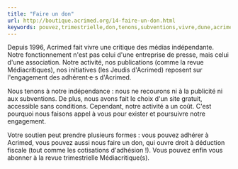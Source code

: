 ```yaml
---
title: "Faire un don"
url: http://boutique.acrimed.org/14-faire-un-don.html
keywords: pouvez,trimestrielle,don,tenons,subventions,vivre,dune,acrimed,revue,faire,médiacritiques,activité
---
```

Depuis 1996, Acrimed fait vivre une critique des médias indépendante. Notre fonctionnement n'est pas celui d'une entreprise de presse, mais celui d'une association. Notre activité, nos publications (comme la revue Médiacritiques), nos initiatives (les Jeudis d'Acrimed) reposent sur l'engagement des adhérent·e·s d'Acrimed.

Nous tenons à notre indépendance : nous ne recourons ni à la publicité ni aux subventions. De plus, nous avons fait le choix d'un site gratuit, accessible sans conditions. Cependant, notre activité a un coût. C'est pourquoi nous faisons appel à vous pour exister et poursuivre notre engagement.

Votre soutien peut prendre plusieurs formes : vous pouvez adhérer à Acrimed, vous pouvez aussi nous faire un don, qui ouvre droit à déduction fiscale (tout comme les cotisations d'adhésion !). Vous pouvez enfin vous abonner à la revue trimestrielle Médiacritique(s).

